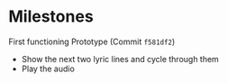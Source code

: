 # Milestones

First functioning Prototype (Commit `f581df2`)
- Show the next two lyric lines and cycle through them
- Play the audio
